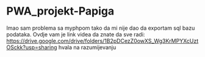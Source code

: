 # PWA_projekt-Papiga


Imao sam problema sa myphpom tako da mi nije dao da exportam sql bazu podataka.
Ovdje vam je link videa da znate da sve radi:
https://drive.google.com/drive/folders/1B2pDCezZ0owXS_Wg3KrMPYXcUztOSckk?usp=sharing
hvala na razumijevanju
